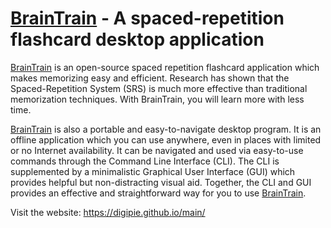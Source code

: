 # [BrainTrain](https://digipie.github.io/main/) - A spaced-repetition flashcard desktop application

[BrainTrain](https://digipie.github.io/main/) is an open-source spaced repetition flashcard application which makes memorizing easy and efficient. Research has shown that the Spaced-Repetition System (SRS) is much more effective than traditional memorization techniques. With BrainTrain, you will learn more with less time.


[BrainTrain](https://digipie.github.io/main/) is also a portable and easy-to-navigate desktop program. It is an offline application which you can use anywhere, even in places with limited or no Internet availability. It can be navigated and used via easy-to-use commands through the Command Line Interface (CLI). The CLI is supplemented by a minimalistic Graphical User Interface (GUI) which provides helpful but non-distracting visual aid. Together, the CLI and GUI provides an effective and straightforward way for you to use 
[BrainTrain](https://digipie.github.io/main/).

Visit the website: https://digipie.github.io/main/
